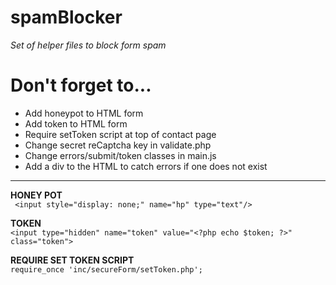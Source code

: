 # spamBlocker
<i>Set of helper files to block form spam</i>

<h1>Don't forget to... </h1>
<ul>
  <li>Add honeypot to HTML form</li>
  <li>Add token to HTML form</li>
  <li>Require setToken script at top of contact page</li>
  <li>Change secret reCaptcha key in validate.php</li>
  <li>Change errors/submit/token classes in main.js</li>
  <li>Add a div to the HTML to catch errors if one does not exist</li>
</ul>

<hr>

<b>HONEY POT</b> <br>
``` <input style="display: none;" name="hp" type="text"/>```

<b>TOKEN</b> <br>
``` <input type="hidden" name="token" value="<?php echo $token; ?>" class="token">  ```

<b>REQUIRE SET TOKEN SCRIPT</b><br>
```require_once 'inc/secureForm/setToken.php'; ```
